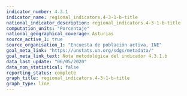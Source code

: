 ```yaml
---
indicator_number: 4.3.1
indicator_name: regional_indicators.4-3-1-b-title
national_indicator_description: regional_indicators.4-3-1-b-title
computation_units: "Porcentaje"
national_geographical_coverage: Asturias
source_active_1: true
source_organisation_1: "Encuesta de población activa, INE"
goal_meta_link: "https://unstats.un.org/sdgs/metadata/"
goal_meta_link_text: Nota metodológica del indicador 4.3.1.b
data_last_update: "06/05/2020"
data_non_statistical: false
reporting_status: complete
graph_title: regional_indicators.4-3-1-b-title
graph_type: line
---
```

